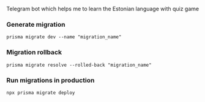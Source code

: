 Telegram bot which helps me to learn the Estonian language with quiz game

### Generate migration  
`prisma migrate dev --name "migration_name"`

### Migration rollback 
`prisma migrate resolve --rolled-back "migration_name"`

### Run migrations in production
`npx prisma migrate deploy`

